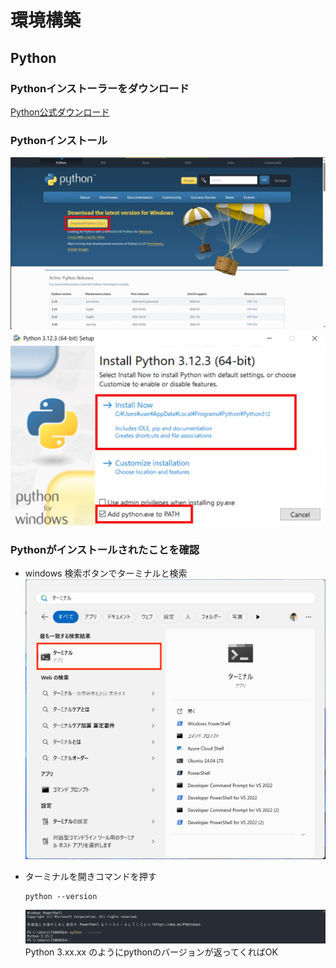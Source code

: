 # 環境構築
## Python

### Pythonインストーラーをダウンロード
[Python公式ダウンロード](https://www.python.org/downloads/)

### Pythonインストール
![Pythonダウンロード](./image/python_download.png)
![インストール](./image/install.png)

### Pythonがインストールされたことを確認
- windows 検索ボタンでターミナルと検索
    ![](./image/1-1-3.png)

- ターミナルを開きコマンドを押す
    ```
    python --version
    ```
    ![](./image/1-1-4.png)
	Python 3.xx.xx のようにpythonのバージョンが返ってくればOK
